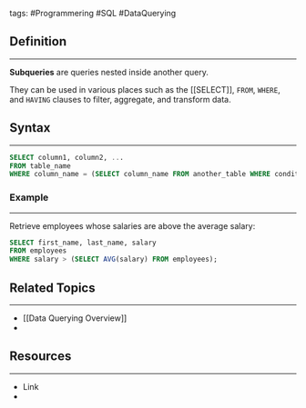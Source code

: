 tags: #Programmering #SQL #DataQuerying 

## Definition 
---
**Subqueries** are queries nested inside another query. 

They can be used in various places such as the [[SELECT]], `FROM`, `WHERE`, and `HAVING` clauses to filter, aggregate, and transform data.
## Syntax
---
```sql
SELECT column1, column2, ...
FROM table_name
WHERE column_name = (SELECT column_name FROM another_table WHERE condition);
```
### Example
---
Retrieve employees whose salaries are above the average salary:
```sql
SELECT first_name, last_name, salary
FROM employees
WHERE salary > (SELECT AVG(salary) FROM employees);
```

## Related Topics
---
- [[Data Querying Overview]]
- 

## Resources
---
- Link
- 
